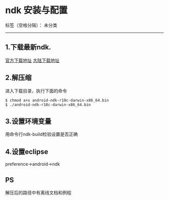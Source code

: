 ﻿# ndk 安装与配置

标签（空格分隔）： 未分类

---

## 1.下载最新ndk. 
[官方下载地址](http://developer.android.com/tools/sdk/ndk/index.html#Installing)
[大陆下载地址](http://www.androiddevtools.cn/)

## 2.解压缩
进入下载目录，执行下面的命令
```
$ chmod a+x android-ndk-r10c-darwin-x86_64.bin
$ ./android-ndk-r10c-darwin-x86_64.bin
```

## 3.设置环境变量
用命令行ndk-build检验设置是否正确

## 4.设置eclipse
preference->android->ndk

## PS
解压后的路径中有离线文档和例程




